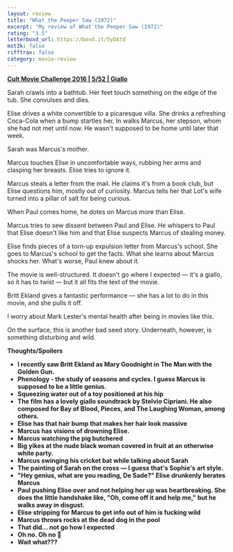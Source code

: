 ```yaml
---
layout: review
title: "What the Peeper Saw (1972)"
excerpt: "My review of What the Peeper Saw (1972)"
rating: "3.5"
letterboxd_url: https://boxd.it/5yDAtd
mst3k: false
rifftrax: false
category: movie-review
---
```


<b><a href="https://boxd.it/q7ygw/detail" title="Cult Movie Challenge 2016 | 5/52 | Giallo">Cult Movie Challenge 2016 | 5/52 | Giallo</a></b>

Sarah crawls into a bathtub. Her feet touch something on the edge of the tub. She convulses and dies.

Elise drives a white convertible to a picaresque villa. She drinks a refreshing Coca-Cola when a bump startles her. In walks Marcus, her stepson, whom she had not met until now. He wasn't supposed to be home until later that week.

Sarah was Marcus's mother.

Marcus touches Elise in uncomfortable ways, rubbing her arms and clasping her breasts. Elise tries to ignore it.

Marcus steals a letter from the mail. He claims it's from a book club, but Elise questions him, mostly out of curiosity. Marcus tells her that Lot's wife turned into a pillar of salt for being curious.

When Paul comes home, he dotes on Marcus more than Elise.

Marcus tries to sew dissent between Paul and Elise. He whispers to Paul that Elise doesn't like him and that Elise suspects Marcus of stealing money.

Elise finds pieces of a torn-up expulsion letter from Marcus's school. She goes to Marcus's school to get the facts. What she learns about Marcus shocks her. What's worse, Paul knew about it.

The movie is well-structured. It doesn't go where I expected — it's a giallo, so it has to twist — but it all fits the text of the movie.

Britt Ekland gives a fantastic performance — she has a lot to do in this movie, and she pulls it off.

I worry about Mark Lester's mental health after being in movies like this.

On the surface, this is another bad seed story. Underneath, however, is something disturbing and wild.

<b>Thoughts/Spoilers

- I recently saw Britt Ekland as Mary Goodnight in The Man with the Golden Gun.
- Phenology - the study of seasons and cycles. I guess Marcus is supposed to be a little genius.
- Squeezing water out of a toy positioned at his hip
- The film has a lovely giallo soundtrack by Stelvio Cipriani. He also composed for Bay of Blood, Pieces, and The Laughing Woman, among others.
- Elise has that hair bump that makes her hair look massive
- Marcus has visions of drowning Elise.
- Marcus watching the pig butchered
- Big yikes at the nude black woman covered in fruit at an otherwise white party.
- Marcus swinging his cricket bat while talking about Sarah
- The painting of Sarah on the cross — I guess that's Sophie's art style.
- "Hey genius, what are you reading, De Sade?" Elise drunkenly berates Marcus
- Paul pushing Elise over and not helping her up was heartbreaking. She does the little handshake like, "Oh, come off it and help me," but he walks away in disgust.
- Elise stripping for Marcus to get info out of him is fucking wild
- Marcus throws rocks at the dead dog in the pool
- That did... not go how I expected
- Oh no. Oh no 😬
- Wait what???
